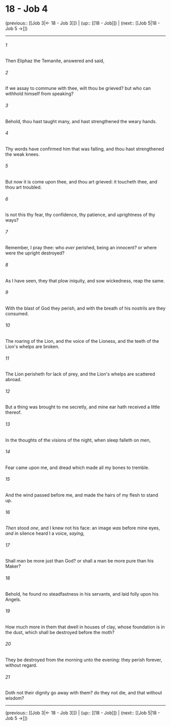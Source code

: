 # 18 - Job 4

(previous:: [[Job 3|← 18 - Job 3]]) | (up:: [[18 - Job]]) | (next:: [[Job 5|18 - Job 5 →]])

***


###### 1 
Then Eliphaz the Temanite, answered and said, 

###### 2 
If we assay to commune with thee, wilt thou be grieved? but who can withhold himself from speaking? 

###### 3 
Behold, thou hast taught many, and hast strengthened the weary hands. 

###### 4 
Thy words have confirmed him that was falling, and thou hast strengthened the weak knees. 

###### 5 
But now it is come upon thee, and thou art grieved: it toucheth thee, and thou art troubled. 

###### 6 
Is not this thy fear, thy confidence, thy patience, and uprightness of thy ways? 

###### 7 
Remember, I pray thee: who _ever_ perished, being an innocent? or where were the upright destroyed? 

###### 8 
As I have seen, they that plow iniquity, and sow wickedness, reap the same. 

###### 9 
With the blast of God they perish, and with the breath of his nostrils are they consumed. 

###### 10 
The roaring of the Lion, and the voice of the Lioness, and the teeth of the Lion's whelps are broken. 

###### 11 
The Lion perisheth for lack of prey, and the Lion's whelps are scattered abroad. 

###### 12 
But a thing was brought to me secretly, and mine ear hath received a little thereof. 

###### 13 
In the thoughts of the visions of the night, when sleep falleth on men, 

###### 14 
Fear came upon me, and dread which made all my bones to tremble. 

###### 15 
And the wind passed before me, and made the hairs of my flesh to stand up. 

###### 16 
_Then_ stood _one_, and I knew not his face: an image _was_ before mine eyes, _and_ in silence heard I a voice, _saying_, 

###### 17 
Shall man be more just than God? or shall a man be more pure than his Maker? 

###### 18 
Behold, he found no steadfastness in his servants, and laid folly upon his Angels. 

###### 19 
How much more in them that dwell in houses of clay, whose foundation is in the dust, which shall be destroyed before the moth? 

###### 20 
They be destroyed from the morning unto the evening: they perish forever, without regard. 

###### 21 
Doth not their dignity go away with them? do they not die, and that without wisdom?

***

(previous:: [[Job 3|← 18 - Job 3]]) | (up:: [[18 - Job]]) | (next:: [[Job 5|18 - Job 5 →]])
